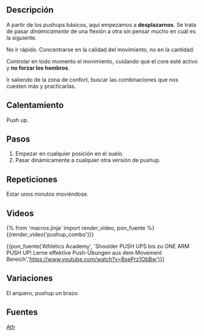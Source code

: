 ## Descripción

A partir de los pushups básicos, aquí empezamos a **desplazarnos**. Se trata de pasar *dinámicamente* de una flexión a otra sin pensar mucho en cuál es la siguiente.

No ir rápido. Concentrarse en la calidad del movimiento, no en la cantidad.

Controlar en todo momento el movimiento, cuidando que el core esté activo y **no forzar los hombros**.

Ir saliendo de la zona de confort, buscar las combinaciones que nos cuesten más y practicarlas.


## Calentamiento

Push up.

## Pasos

1. Empezar en cualquier posición en el suelo.
2. Pasar dinámicamente a cualquier otra versión de pushup.

## Repeticiones

Estar unos minutos moviéndose.

## Videos

{% from 'macros.jinja' import render_video, pon_fuente %}
{{render_video('pushup_combo')}}

{{pon_fuente('Athletics Academy', 'Shoulder PUSH UPS bis zu ONE ARM PUSH UP! Lerne effektive Push-Übungen aus dem Movement Bereich','https://www.youtube.com/watch?v=BsePrz1ObBw')}}


## Variaciones

El arquero, pushup un brazo.

## Fuentes

[Ath](/varios/fuentes/#ath)